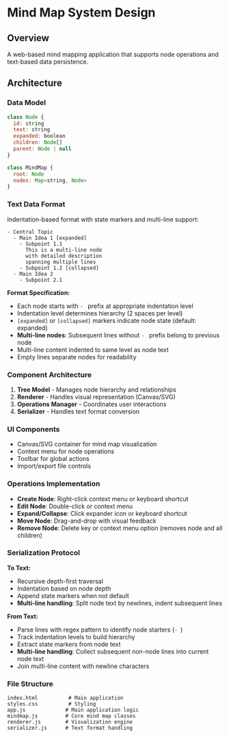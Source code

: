 # Mind Map System Design

## Overview
A web-based mind mapping application that supports node operations and text-based data persistence.

## Architecture

### Data Model
```javascript
class Node {
  id: string
  text: string
  expanded: boolean
  children: Node[]
  parent: Node | null
}

class MindMap {
  root: Node
  nodes: Map<string, Node>
}
```

### Text Data Format
Indentation-based format with state markers and multi-line support:
```
- Central Topic
  - Main Idea 1 [expanded]
    - Subpoint 1.1
      This is a multi-line node
      with detailed description
      spanning multiple lines
    - Subpoint 1.2 [collapsed]
  - Main Idea 2
    - Subpoint 2.1
```

**Format Specification:**
- Each node starts with `- ` prefix at appropriate indentation level
- Indentation level determines hierarchy (2 spaces per level)
- `[expanded]` or `[collapsed]` markers indicate node state (default: expanded)
- **Multi-line nodes**: Subsequent lines without `- ` prefix belong to previous node
- Multi-line content indented to same level as node text
- Empty lines separate nodes for readability

### Component Architecture

1. **Tree Model** - Manages node hierarchy and relationships
2. **Renderer** - Handles visual representation (Canvas/SVG)
3. **Operations Manager** - Coordinates user interactions
4. **Serializer** - Handles text format conversion

### UI Components
- Canvas/SVG container for mind map visualization
- Context menu for node operations
- Toolbar for global actions
- Import/export file controls

### Operations Implementation
- **Create Node**: Right-click context menu or keyboard shortcut
- **Edit Node**: Double-click or context menu
- **Expand/Collapse**: Click expander icon or keyboard shortcut
- **Move Node**: Drag-and-drop with visual feedback
- **Remove Node**: Delete key or context menu option (removes node and all children)

### Serialization Protocol
**To Text:**
- Recursive depth-first traversal
- Indentation based on node depth
- Append state markers when not default
- **Multi-line handling**: Split node text by newlines, indent subsequent lines

**From Text:**
- Parse lines with regex pattern to identify node starters (`- `)
- Track indentation levels to build hierarchy
- Extract state markers from node text
- **Multi-line handling**: Collect subsequent non-node lines into current node text
- Join multi-line content with newline characters

### File Structure
```
index.html          # Main application
styles.css          # Styling
app.js             # Main application logic
mindmap.js         # Core mind map classes
renderer.js        # Visualization engine
serializer.js      # Text format handling
```